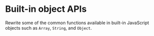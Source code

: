 # Built-in object APIs

Rewrite some of the common functions available in built-in JavaScript objects such as `Array`, `String`, and `Object`. 
